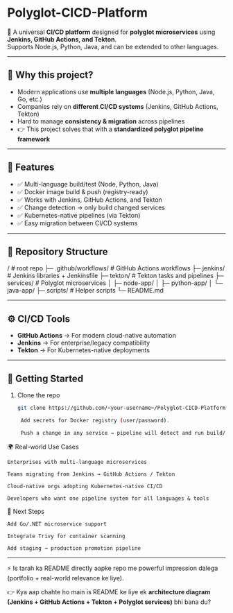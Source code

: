 # Polyglot-CICD-Platform

🚀 A universal **CI/CD platform** designed for **polyglot microservices** using **Jenkins, GitHub Actions, and Tekton**.  
Supports Node.js, Python, Java, and can be extended to other languages.

---

## 🌟 Why this project?
- Modern applications use **multiple languages** (Node.js, Python, Java, Go, etc.)
- Companies rely on **different CI/CD systems** (Jenkins, GitHub Actions, Tekton)
- Hard to manage **consistency & migration** across pipelines
- 👉 This project solves that with a **standardized polyglot pipeline framework**

---

## 🔧 Features
- ✅ Multi-language build/test (Node, Python, Java)  
- ✅ Docker image build & push (registry-ready)  
- ✅ Works with Jenkins, GitHub Actions, and Tekton  
- ✅ Change detection → only build changed services  
- ✅ Kubernetes-native pipelines (via Tekton)  
- ✅ Easy migration between CI/CD systems  

---

## 📂 Repository Structure

/ # root repo
├─ .github/workflows/ # GitHub Actions workflows
├─ jenkins/ # Jenkins libraries + Jenkinsfile
├─ tekton/ # Tekton tasks and pipelines
├─ services/ # Polyglot microservices
│ ├─ node-app/
│ ├─ python-app/
│ └─ java-app/
├─ scripts/ # Helper scripts
└─ README.md


---

## ⚙️ CI/CD Tools
- **GitHub Actions** → For modern cloud-native automation  
- **Jenkins** → For enterprise/legacy compatibility  
- **Tekton** → For Kubernetes-native deployments  

---

## 🚀 Getting Started
1. Clone the repo
   ```bash
   git clone https://github.com/<your-username>/Polyglot-CICD-Platform.git

    Add secrets for Docker registry (user/password).

    Push a change in any service → pipeline will detect and run build/test only for that service.

🌍 Real-world Use Cases

    Enterprises with multi-language microservices

    Teams migrating from Jenkins → GitHub Actions / Tekton

    Cloud-native orgs adopting Kubernetes-native CI/CD

    Developers who want one pipeline system for all languages & tools

📌 Next Steps

    Add Go/.NET microservice support

    Integrate Trivy for container scanning

    Add staging → production promotion pipeline


---

⚡ Is tarah ka README directly aapke repo me powerful impression dalega (portfolio + real-world relevance ke liye).  

👉 Kya aap chahte ho main is README ke liye ek **architecture diagram (Jenkins + GitHub Actions + Tekton + Polyglot services)** bhi bana du?

